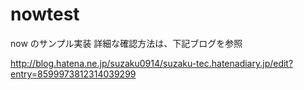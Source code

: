 # nowtest
now のサンプル実装
詳細な確認方法は、下記ブログを参照

http://blog.hatena.ne.jp/suzaku0914/suzaku-tec.hatenadiary.jp/edit?entry=8599973812314039299
